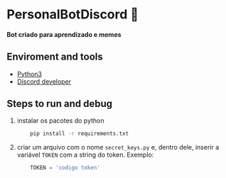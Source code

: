 # PersonalBotDiscord 🤖

#### Bot criado para aprendizado e memes

## Enviroment and tools

- [Python3](https://www.python.org/)
- [Discord developer](https://discord.com/developers/applications)


## Steps to run and debug

1. instalar os pacotes do python
    ~~~bash
        pip install -r requirements.txt
    ~~~
2. criar um arquivo com o nome `secret_keys.py` e, dentro dele, inserir a variável `TOKEN` com a string do token. Exemplo: 
    ~~~python
        TOKEN = 'codigo token'
    ~~~